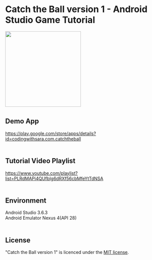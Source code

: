 # Catch the Ball version 1 - Android Studio Game Tutorial
<img src="https://codingwithsara.com/wp-content/uploads/2020/06/ctb1-demo.gif" width="240" height="auto">  
　  　  
   
## Demo App
https://play.google.com/store/apps/details?id=codingwithsara.com.catchtheball  
　  
 
## Tutorial Video Playlist
https://www.youtube.com/playlist?list=PLRdMAPi4QUfbIg6dRXf56cbMfeYtTdNSA  
　  
   
## Environment
Android Studio 3.6.3  
Android Emulator Nexus 4(API 28)  
　  
  
## License
"Catch the Ball version 1" is licenced under the [MIT license](https://en.wikipedia.org/wiki/MIT_License).
